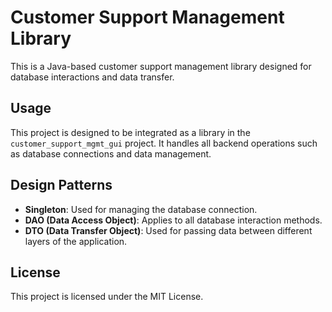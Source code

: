 # Customer Support Management Library 
This is a Java-based customer support management library designed for database interactions and data transfer.

## Usage

This project is designed to be integrated as a library in the `customer_support_mgmt_gui` project. It handles all backend operations such as database connections and data management.

## Design Patterns

- **Singleton**: Used for managing the database connection.
- **DAO (Data Access Object)**: Applies to all database interaction methods.
- **DTO (Data Transfer Object)**: Used for passing data between different layers of the application.

## License

This project is licensed under the MIT License.
